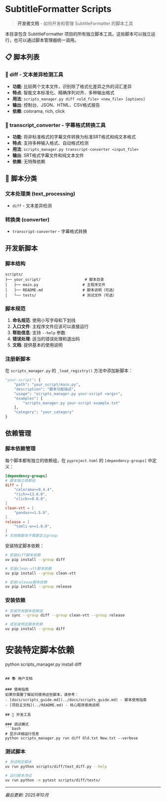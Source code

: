 # SubtitleFormatter Scripts

> **开发者文档** - 如何开发和管理 SubtitleFormatter 的脚本工具

本目录包含 SubtitleFormatter 项目的所有独立脚本工具。这些脚本可以独立运行，也可以通过脚本管理器统一调用。

## 📋 脚本列表

### 📁 diff - 文本差异检测工具
- **功能**: 比较两个文本文件，识别除了格式化差异之外的词汇差异
- **特点**: 智能文本标准化、精确序列对齐、多种输出格式
- **用法**: `scripts_manager.py diff <old_file> <new_file> [options]`
- **输出**: 控制台、JSON、HTML、CSV格式报告
- **依赖**: colorama, rich, click

### 📁 transcript_converter - 字幕格式转换工具
- **功能**: 将非标准格式的字幕文件转换为标准SRT格式和纯文本格式
- **特点**: 支持多种输入格式、自动格式检测
- **用法**: `scripts_manager.py transcript-converter <input_file>`
- **输出**: SRT格式字幕文件和纯文本文件
- **依赖**: 无特殊依赖

## 🔧 脚本分类

### 文本处理类 (text_processing)
- `diff` - 文本差异检测

### 转换类 (converter)
- `transcript-converter` - 字幕格式转换

## 开发新脚本

### 脚本结构
```
scripts/
├── your_script/                    # 脚本目录
│   ├── main.py                    # 主程序文件
│   ├── README.md                  # 脚本说明（可选）
│   └── tests/                     # 测试文件（可选）
```

### 脚本规范
1. **命名规范**: 使用小写字母和下划线
2. **入口文件**: 主程序文件应该可以直接运行
3. **帮助信息**: 支持 `--help` 参数
4. **错误处理**: 适当的错误处理和退出码
5. **文档**: 提供基本的使用说明

### 注册新脚本
在 `scripts_manager.py` 的 `_load_registry()` 方法中添加新脚本：

```python
"your-script": {
    "path": "your_script/main.py",
    "description": "脚本功能描述",
    "usage": "scripts_manager.py your-script <args>",
    "examples": [
        "scripts_manager.py your-script example.txt"
    ],
    "category": "your_category"
}
```

## 依赖管理

### 脚本依赖管理
每个脚本都有独立的依赖组，在 `pyproject.toml` 的 `[dependency-groups]` 中定义：

```toml
[dependency-groups]
# 脚本独立依赖组
diff = [
    "colorama>=0.4.4",
    "rich>=13.0.0", 
    "click>=8.0.0",
]
clean-vtt = [
    "pandas>=1.5.0",
]
release = [
    "tomli-w>=1.0.0",
]
# 无依赖脚本不需要定义group
```

安装特定脚本依赖：
```bash
# 安装diff脚本依赖
uv pip install --group diff

# 安装clean-vtt脚本依赖
uv pip install --group clean-vtt

# 安装release脚本依赖
uv pip install --group release
```

### 安装依赖
```bash
# 安装所有脚本依赖组
uv sync --group diff --group clean-vtt --group release

# 或安装特定脚本依赖
uv pip install --group diff
```

# 安装特定脚本依赖
python scripts_manager.py install diff
```

## 📚 用户文档

### 使用指南
如果你需要了解如何使用这些脚本，请参考：
- [docs/scripts_guide.md](../docs/scripts_guide.md) - 脚本使用指南
- [项目主文档](../README.md) - 核心程序使用说明

## 🔧 开发工具

### 调试模式
```bash
# 显示详细运行信息
python scripts_manager.py run diff Old.txt New.txt --verbose
```

### 测试脚本
```bash
# 测试特定脚本
uv run python scripts/diff/text_diff.py --help

# 运行脚本测试
uv run python -m pytest scripts/diff/tests/
```

---

*最后更新: 2025年10月*
